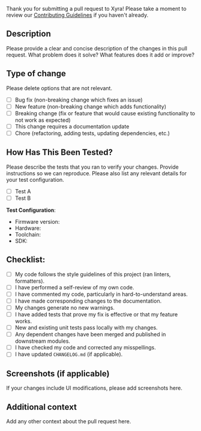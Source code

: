 Thank you for submitting a pull request to Xyra! Please take a moment to review our [Contributing Guidelines](https://github.com/your-username/Xyra/blob/main/CONTRIBUTING.md) if you haven't already.

## Description

Please provide a clear and concise description of the changes in this pull request. What problem does it solve? What features does it add or improve?

## Type of change

Please delete options that are not relevant.

- [ ] Bug fix (non-breaking change which fixes an issue)
- [ ] New feature (non-breaking change which adds functionality)
- [ ] Breaking change (fix or feature that would cause existing functionality to not work as expected)
- [ ] This change requires a documentation update
- [ ] Chore (refactoring, adding tests, updating dependencies, etc.)

## How Has This Been Tested?

Please describe the tests that you ran to verify your changes. Provide instructions so we can reproduce. Please also list any relevant details for your test configuration.

- [ ] Test A
- [ ] Test B

**Test Configuration**:
* Firmware version:
* Hardware:
* Toolchain:
* SDK:

## Checklist:

- [ ] My code follows the style guidelines of this project (ran linters, formatters).
- [ ] I have performed a self-review of my own code.
- [ ] I have commented my code, particularly in hard-to-understand areas.
- [ ] I have made corresponding changes to the documentation.
- [ ] My changes generate no new warnings.
- [ ] I have added tests that prove my fix is effective or that my feature works.
- [ ] New and existing unit tests pass locally with my changes.
- [ ] Any dependent changes have been merged and published in downstream modules.
- [ ] I have checked my code and corrected any misspellings.
- [ ] I have updated `CHANGELOG.md` (if applicable).

## Screenshots (if applicable)

If your changes include UI modifications, please add screenshots here.

## Additional context

Add any other context about the pull request here.
